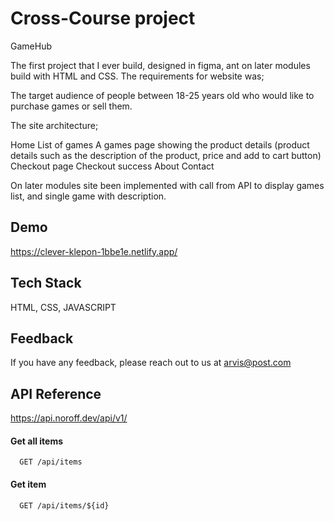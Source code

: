 
# Cross-Course project

GameHub

The first project that I ever build, designed in figma, ant on later modules build with HTML and CSS. The requirements for website was;

The target audience of people between 18-25 years old who would like to purchase games or sell them. 

The site architecture; 

Home
List of games
A games page showing the product details (product details such as the description of the product, price and add to cart button)
Checkout page
Checkout success
About
Contact

On later modules site been implemented with call from API to display games list, and single game with description. 


## Demo

https://clever-klepon-1bbe1e.netlify.app/
## Tech Stack

HTML, CSS, JAVASCRIPT

## Feedback

If you have any feedback, please reach out to us at arvis@post.com


## API Reference

https://api.noroff.dev/api/v1/

#### Get all items

```http
  GET /api/items
```



#### Get item

```http
  GET /api/items/${id}
```



